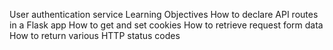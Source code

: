 User authentication service
Learning Objectives
How to declare API routes in a Flask app
How to get and set cookies
How to retrieve request form data
How to return various HTTP status codes